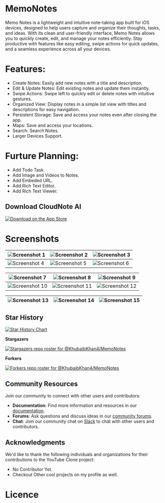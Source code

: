 # MemoNotes
Memo Notes is a lightweight and intuitive note-taking app built for iOS devices, designed to help users capture and organize their thoughts, tasks, and ideas. With its clean and user-friendly interface, Memo Notes allows you to quickly create, edit, and manage your notes efficiently. Stay productive with features like easy editing, swipe actions for quick updates, and a seamless experience across all your devices.

# Features:
- Create Notes: Easily add new notes with a title and description.
- Edit & Update Notes: Edit existing notes and update them instantly.
- Swipe Actions: Swipe left to quickly edit or delete notes with intuitive gestures.
- Organized View: Display notes in a simple list view with titles and descriptions for easy navigation.
- Persistent Storage: Save and access your notes even after closing the app.
- Maps: Save and access your locations.
- Search: Search Notes.
- Larger Devices Support.

# Furture Planning:
- Add Todo Task.
- Add Image and Videos to Notes.
- Add Embeded URL.
- Add Rich Text Editor.
- Add Rich Text Viewer.

  
## Download CloudNote AI

[![Download on the App Store](https://developer.apple.com/assets/elements/badges/download-on-the-app-store.svg)](https://apps.apple.com/us/app/cloudnote-ai/id6741465473)

# Screenshots

| ![Screenshot 1](https://github.com/KhubaibKhan4/MemoTask/blob/main/assests/1.png) | ![Screenshot 2](https://github.com/KhubaibKhan4/MemoTask/blob/main/assests/2.png) | ![Screenshot 3](https://github.com/KhubaibKhan4/MemoTask/blob/main/assests/3.png) |
|---|---|---|
| ![Screenshot 4](https://github.com/KhubaibKhan4/MemoTask/blob/main/assests/4.png) | ![Screenshot 5](https://github.com/KhubaibKhan4/MemoTask/blob/main/assests/5.png) | ![Screenshot 6](https://github.com/KhubaibKhan4/MemoTask/blob/main/assests/6.png) |

| ![Screenshot 7](https://github.com/KhubaibKhan4/MemoTask/blob/main/assests/7.png) | ![Screenshot 8](https://github.com/KhubaibKhan4/MemoTask/blob/main/assests/8.png) | ![Screenshot 9](https://github.com/KhubaibKhan4/MemoTask/blob/main/assests/9.png) |
|---|---|---|
| ![Screenshot 10](https://github.com/KhubaibKhan4/MemoTask/blob/main/assests/10.png) | ![Screenshot 11](https://github.com/KhubaibKhan4/MemoTask/blob/main/assests/11.png) | ![Screenshot 12](https://github.com/KhubaibKhan4/MemoTask/blob/main/assests/12.png) |

| ![Screenshot 13](https://github.com/KhubaibKhan4/MemoTask/blob/main/assests/13.png) | ![Screenshot 14](https://github.com/KhubaibKhan4/MemoTask/blob/main/assests/14.png) | ![Screenshot 15](https://github.com/KhubaibKhan4/MemoTask/blob/main/assests/15.png) |
|---|---|---|

## Star History

<a href="https://star-history.com/#KhubaibKhan4/MemoNotes&Date">
 <picture>
   <source media="(prefers-color-scheme: dark)" srcset="https://api.star-history.com/svg?repos=KhubaibKhan4/MemoNotes&type=Date&theme=dark" />
   <source media="(prefers-color-scheme: light)" srcset="https://api.star-history.com/svg?repos=KhubaibKhan4/MemoNotes&type=Date" />
   <img alt="Star History Chart" src="https://api.star-history.com/svg?repos=KhubaibKhan4/MemoNotes&type=Date" />
 </picture>
</a>

**Stargazers**

[![Stargazers repo roster for @KhubaibKhan4/MemoNotes](http://reporoster.com/stars/dark/KhubaibKhan4/MemoNotes)](https://github.com/KhubaibKhan4/MemoNotes/stargazers)

**Forkers**

[![Forkers repo roster for @KhubaibKhan4/MemoNotes](http://reporoster.com/forks/dark/KhubaibKhan4/MemoNotes)](https://github.com/KhubaibKhan4/MemoNotes/network/members)

## Community Resources
Join our community to connect with other users and contributors:

- **Documentation**: Find more information and resources in our [documentation](https://github.com/KhubaibKhan4/Youtube-Clone-KMP/wiki).
- **Forums**: Ask questions and discuss ideas in our [community forums](https://github.com/KhubaibKhan4/Youtube-Clone-KMP/discussions).
- **Chat**: Join our community chat on [Slack](https://join.slack.com/t/kotlinmultipl-gr51340/shared_invite/zt-2go24sz06-_lyxM2arRifMqwAPN2EzoA) to chat with other users and contributors.

## Acknowledgments
We'd like to thank the following individuals and organizations for their contributions to the YouTube Clone project:

- No Contributor Yet.
- Checkout Other cool projects on my profile as well.

# Licence 

